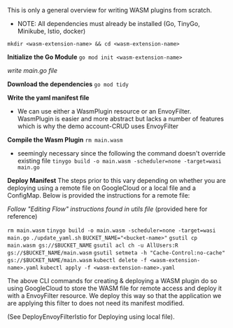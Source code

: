 This is only a general overview for writing WASM plugins from scratch.
- NOTE: All dependencies must already be installed (Go, TinyGo, Minikube, Istio, docker)

`mkdir <wasm-extension-name> && cd <wasm-extension-name>`

**Initialize the Go Module**
`go mod init <wasm-extension-name>`

*write main.go file*

**Download the dependencies**
`go mod tidy`

**Write the yaml manifest file**
- We can use either a WasmPlugin resource or an EnvoyFilter. WasmPlugin is easier and more abstract but lacks a number of features which is why the demo account-CRUD uses EnvoyFilter

**Compile the Wasm Plugin**
`rm main.wasm`
- seemingly necessary since the following the command doesn't override existing file
`tinygo build -o main.wasm -scheduler=none -target=wasi main.go`

**Deploy Manifest**
The steps prior to this vary depending on whether you are deploying using a remote file on GoogleCloud or a local file and a ConfigMap. Below is provided the instructions for a remote file:

*Follow "Editing Flow" instructions found in utils file*
(provided here for reference)

`rm main.wasm`
`tinygo build -o main.wasm -scheduler=none -target=wasi main.go`
`./update_yaml.sh`
`BUCKET_NAME="<bucket-name>"`
`gsutil cp main.wasm gs://$BUCKET_NAME`
`gsutil acl ch -u AllUsers:R gs://$BUCKET_NAME/main.wasm`
`gsutil setmeta -h "Cache-Control:no-cache" gs://$BUCKET_NAME/main.wasm`
`kubectl delete -f <wasm-extension-name>.yaml`
`kubectl apply -f <wasm-extension-name>.yaml`

The above CLI commands for creating & deploying a WASM plugin do so using GoogleCloud to store the WASM file for remote access and deploy it with a EnvoyFilter resource. We deploy this way so that the application we are applying this filter to does not need its manifest modified.

(See DeployEnvoyFilterIstio for Deploying using local file).